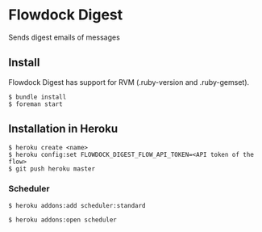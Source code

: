 # Flowdock Digest

Sends digest emails of messages

## Install

Flowdock Digest has support for RVM (.ruby-version and .ruby-gemset).

    $ bundle install
    $ foreman start

## Installation in Heroku

    $ heroku create <name>
    $ heroku config:set FLOWDOCK_DIGEST_FLOW_API_TOKEN=<API token of the flow>
    $ git push heroku master


### Scheduler

    $ heroku addons:add scheduler:standard

    $ heroku addons:open scheduler

